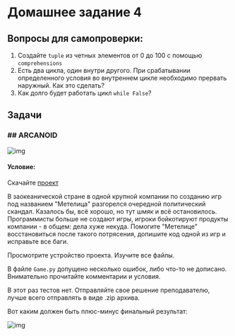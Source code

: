 # Домашнее задание 4

## Вопросы для самопроверки:

1. Создайте `tuple` из четных элементов от 0 до 100 с помощью `comprehensions`
2. Есть два цикла, один внутри другого. При срабатывании определенного условия во внутреннем цикле необходимо прервать наружный. Как это сделать?
3. Как долго будет работать цикл `while False`?

## Задачи

### ## ARCANOID

![img](https://cdn.ebaumsworld.com/mediaFiles/picture/2559883/86701462.jpg)


#### Условие:

Скачайте [проект](https://github.com/AlexanderZiyatdinov/Course/raw/main/Week4/HW/8.%20ARCANOID.zip)

В заокеанической стране в одной крупной компании по созданию игр под названием "Метелица" разгорелся очередной политический скандал. Казалось бы, всё хорошо, но тут шмяк и всё остановилось. Программисты больше не создают игры, игроки бойкотируют продукты компании - в общем: дела хуже некуда. Помогите "Метелице" восстановиться после такого потрясения, допишите код одной из игр и исправьте все баги.

Просмотрите устройство проекта. Изучите все файлы. 

В файле `Game.py` допущено несколько ошибок, либо что-то не дописано. Внимательно прочитайте комментарии и условия.

В этот раз тестов нет. Отправляйте свое решение преподавателю, лучше всего отправлять в виде .zip архива.

Вот каким должен быть плюс-минус финальный результат:

![img](https://vk.com/doc60246997_610526819?hash=bbaccd1a70b3ebe283&dl=05f6efa771c8cd6db6&wnd=1&module=im)
